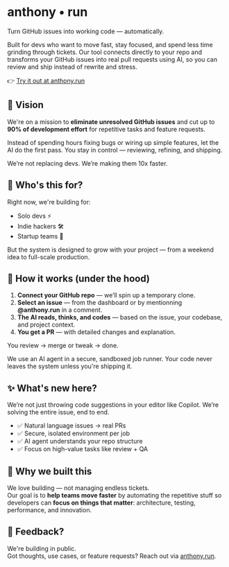 # anthony • run

Turn GitHub issues into working code — automatically.

Built for devs who want to move fast, stay focused, and spend less time grinding through tickets. Our tool connects directly to your repo and transforms your GitHub issues into real pull requests using AI, so you can review and ship instead of rewrite and stress.

👉 [Try it out at anthony.run](https://anthony.run)


## 🚀 Vision

We're on a mission to **eliminate unresolved GitHub issues** and cut up to **90% of development effort** for repetitive tasks and feature requests.

Instead of spending hours fixing bugs or wiring up simple features, let the AI do the first pass. You stay in control — reviewing, refining, and shipping.

We’re not replacing devs. We’re making them 10x faster.


## 👥 Who's this for?

Right now, we're building for:
- Solo devs ⚡️
- Indie hackers 🛠️
- Startup teams 🚀

But the system is designed to grow with your project — from a weekend idea to full-scale production.


## 🧪 How it works (under the hood)

1. **Connect your GitHub repo** — we’ll spin up a temporary clone.
2. **Select an issue** — from the dashboard or by mentionning **@anthony.run** in a comment.
3. **The AI reads, thinks, and codes** — based on the issue, your codebase, and project context.
4. **You get a PR** — with detailed changes and explanation.

You review → merge or tweak → done.

We use an AI agent in a secure, sandboxed job runner. Your code never leaves the system unless you're shipping it.


## ✨ What's new here?

We’re not just throwing code suggestions in your editor like Copilot. We’re solving the entire issue, end to end.

- ✅ Natural language issues → real PRs  
- ✅ Secure, isolated environment per job  
- ✅ AI agent understands your repo structure  
- ✅ Focus on high-value tasks like review + QA  


## 🧠 Why we built this

We love building — not managing endless tickets.  
Our goal is to **help teams move faster** by automating the repetitive stuff so developers can **focus on things that matter**: architecture, testing, performance, and innovation.


## 💬 Feedback?

We're building in public.  
Got thoughts, use cases, or feature requests? Reach out via [anthony.run](https://anthony.run).
